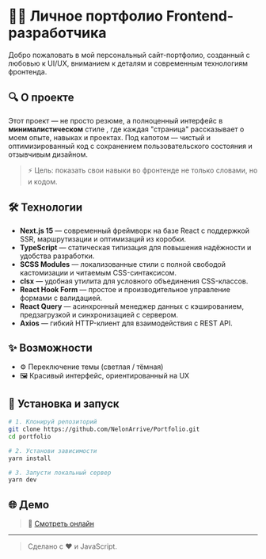# 🧑‍💻 Личное портфолио Frontend-разработчика

Добро пожаловать в мой персональный сайт-портфолио, созданный с любовью к UI/UX, вниманием к деталям и современным технологиям фронтенда.

## 🔍 О проекте

Этот проект — не просто резюме, а полноценный интерфейс в **минималистическом** стиле , где каждая "страница" рассказывает о моем опыте, навыках и проектах. Под капотом — чистый и оптимизированный код с сохранением пользовательского состояния и отзывчивым дизайном.

> ⚡ Цель: показать свои навыки во фронтенде не только словами, но и кодом.

## 🛠️ Технологии

- **Next.js 15** — современный фреймворк на базе React с поддержкой SSR, маршрутизации и оптимизаций из коробки.
- **TypeScript** — статическая типизация для повышения надёжности и удобства разработки.
- **SCSS Modules** — локализованные стили с полной свободой кастомизации и читаемым CSS-синтаксисом.
- **clsx** — удобная утилита для условного объединения CSS-классов.
- **React Hook Form** — простое и производительное управление формами с валидацией.
- **React Query** — асинхронный менеджер данных с кэшированием, предзагрузкой и синхронизацией с сервером.
- **Axios** — гибкий HTTP-клиент для взаимодействия с REST API.

## ✨ Возможности

- ⚙️ Переключение темы (светлая / тёмная)
- 🖼️ Красивый интерфейс, ориентированный на UX

## 🧪 Установка и запуск

```bash
# 1. Клонируй репозиторий
git clone https://github.com/NelonArrive/Portfolio.git
cd portfolio

# 2. Установи зависимости
yarn install

# 3. Запусти локальный сервер
yarn dev
```

## 🌐 Демо

> 🔗 [Смотреть онлайн](https://nelon-arrive.ru)

---

> Сделано с ❤️ и JavaScript.
